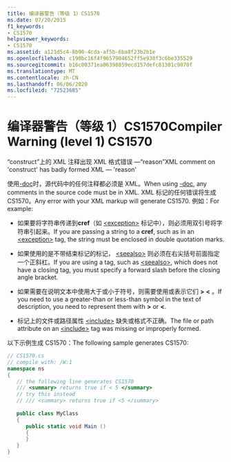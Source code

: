```yaml
---
title: 编译器警告（等级 1）CS1570
ms.date: 07/20/2015
f1_keywords:
- CS1570
helpviewer_keywords:
- CS1570
ms.assetid: a121d5c4-8b90-4cda-af5b-6ba8f23b2b1e
ms.openlocfilehash: c190bc16f4f9657904652ff5e930f3c6be335529
ms.sourcegitcommit: b16c00371ea06398859ecd157defc81301c9070f
ms.translationtype: MT
ms.contentlocale: zh-CN
ms.lasthandoff: 06/06/2020
ms.locfileid: "72523685"
---
```

# <a name="compiler-warning-level-1-cs1570"></a><span data-ttu-id="e5858-102">编译器警告（等级 1）CS1570</span><span class="sxs-lookup"><span data-stu-id="e5858-102">Compiler Warning (level 1) CS1570</span></span>
<span data-ttu-id="e5858-103">“construct”上的 XML 注释出现 XML 格式错误 —“reason”</span><span class="sxs-lookup"><span data-stu-id="e5858-103">XML comment on 'construct' has badly formed XML — 'reason'</span></span>  
  
 <span data-ttu-id="e5858-104">使用[-doc](../language-reference/compiler-options/doc-compiler-option.md)时，源代码中的任何注释都必须是 XML。</span><span class="sxs-lookup"><span data-stu-id="e5858-104">When using [-doc](../language-reference/compiler-options/doc-compiler-option.md), any comments in the source code must be in XML.</span></span> <span data-ttu-id="e5858-105">XML 标记的任何错误将生成 CS1570。</span><span class="sxs-lookup"><span data-stu-id="e5858-105">Any error with your XML markup will generate CS1570.</span></span> <span data-ttu-id="e5858-106">例如：</span><span class="sxs-lookup"><span data-stu-id="e5858-106">For example:</span></span>  
  
- <span data-ttu-id="e5858-107">如果要将字符串传递到**cref**（如 [\<exception>](../programming-guide/xmldoc/exception.md) 标记中），则必须用双引号将字符串引起来。</span><span class="sxs-lookup"><span data-stu-id="e5858-107">If you are passing a string to a **cref**, such as in an [\<exception>](../programming-guide/xmldoc/exception.md) tag, the string must be enclosed in double quotation marks.</span></span>  
  
- <span data-ttu-id="e5858-108">如果使用的是不带结束标记的标记， [\<seealso>](../programming-guide/xmldoc/seealso.md) 则必须在右尖括号前面指定一个正斜杠。</span><span class="sxs-lookup"><span data-stu-id="e5858-108">If you are using a tag, such as [\<seealso>](../programming-guide/xmldoc/seealso.md), which does not have a closing tag, you must specify a forward slash before the closing angle bracket.</span></span>  
  
- <span data-ttu-id="e5858-109">如果需要在说明文本中使用大于或小于符号，则需要使用或表示它们 **&gt;** **&lt;** 。</span><span class="sxs-lookup"><span data-stu-id="e5858-109">If you need to use a greater-than or less-than symbol in the text of description, you need to represent them with **&gt;** or **&lt;**.</span></span>  
  
- <span data-ttu-id="e5858-110">标记上的文件或路径属性 [\<include>](../programming-guide/xmldoc/include.md) 缺失或格式不正确。</span><span class="sxs-lookup"><span data-stu-id="e5858-110">The file or path attribute on an [\<include>](../programming-guide/xmldoc/include.md) tag was missing or improperly formed.</span></span>  
  
 <span data-ttu-id="e5858-111">以下示例生成 CS1570：</span><span class="sxs-lookup"><span data-stu-id="e5858-111">The following sample generates CS1570:</span></span>  
  
```csharp  
// CS1570.cs  
// compile with: /W:1  
namespace ns  
{  
   // the following line generates CS1570  
   /// <summary> returns true if < 5 </summary>  
   // try this instead  
   // /// <summary> returns true if <5 </summary>  
  
   public class MyClass  
   {  
      public static void Main ()  
      {  
      }  
   }  
}  
```
